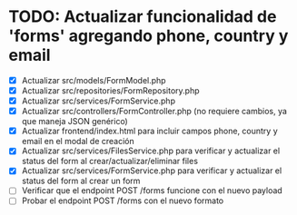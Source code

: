 # TODO: Actualizar funcionalidad de 'forms' agregando phone, country y email

- [x] Actualizar src/models/FormModel.php
- [x] Actualizar src/repositories/FormRepository.php
- [x] Actualizar src/services/FormService.php
- [x] Actualizar src/controllers/FormController.php (no requiere cambios, ya que maneja JSON genérico)
- [x] Actualizar frontend/index.html para incluir campos phone, country y email en el modal de creación
- [x] Actualizar src/services/FilesService.php para verificar y actualizar el status del form al crear/actualizar/eliminar files
- [x] Actualizar src/services/FormService.php para verificar y actualizar el status del form al crear un form
- [ ] Verificar que el endpoint POST /forms funcione con el nuevo payload
- [ ] Probar el endpoint POST /forms con el nuevo formato
